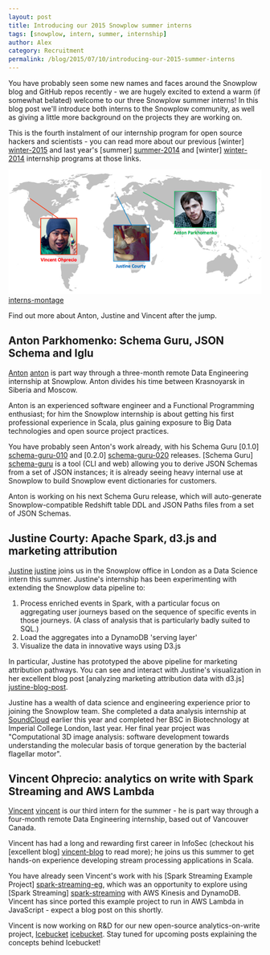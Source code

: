 ```yaml
---
layout: post
title: Introducing our 2015 Snowplow summer interns
tags: [snowplow, intern, summer, internship]
author: Alex
category: Recruitment
permalink: /blog/2015/07/10/introducing-our-2015-summer-interns
---
```


You have probably seen some new names and faces around the Snowplow blog and GitHub repos recently - we are hugely excited to extend a warm (if somewhat belated) welcome to our three Snowplow summer interns! In this blog post we'll introduce both interns to the Snowplow community, as well as giving a little more background on the projects they are working on.

This is the fourth instalment of our internship program for open source hackers and scientists - you can read more about our previous [winter] [winter-2015] and last year's [summer] [summer-2014] and [winter] [winter-2014] internship programs at those links.

![interns-montage] [interns-montage]

Find out more about Anton, Justine and Vincent after the jump.

<!--more-->

## Anton Parkhomenko: Schema Guru, JSON Schema and Iglu

[Anton] [anton] is part way through a three-month remote Data Engineering internship at Snowplow. Anton divides his time between Krasnoyarsk in Siberia and Moscow.

Anton is an experienced software engineer and a Functional Programming enthusiast; for him the Snowplow internship is about getting his first professional experience in Scala, plus gaining exposure to Big Data technologies and open source project practices.

You have probably seen Anton's work already, with his Schema Guru [0.1.0] [schema-guru-010] and [0.2.0] [schema-guru-020] releases. [Schema Guru] [schema-guru] is a tool (CLI and web) allowing you to derive JSON Schemas from a set of JSON instances; it is already seeing heavy internal use at Snowplow to build Snowplow event dictionaries for customers.

Anton is working on his next Schema Guru release, which will auto-generate Snowplow-compatible Redshift table DDL and JSON Paths files from a set of JSON Schemas.

## Justine Courty: Apache Spark, d3.js and marketing attribution

[Justine] [justine] joins us in the Snowplow office in London as a Data Science intern this summer. Justine's internship has been experimenting with extending the Snowplow data pipeline to:

1. Process enriched events in Spark, with a particular focus on aggregating user journeys based on the sequence of specific events in those journeys. (A class of analysis that is particularly badly suited to SQL.)
2. Load the aggregates into a DynamoDB 'serving layer'
3. Visualize the data in innovative ways using D3.js

In particular, Justine has prototyped the above pipeline for marketing attribution pathways. You can see and interact with Justine's visualization in her excellent blog post [analyzing marketing attribution data with d3.js] [justine-blog-post].

Justine has a wealth of data science and engineering experience prior to joining the Snowplow team. She completed a data analysis internship at [SoundCloud][soundcloud] earlier this year and completed her BSC in Biotechnology at Imperial College London, last year. Her final year project was "Computational 3D image analysis: software development towards understanding the molecular basis of torque generation by the bacterial flagellar motor".

## Vincent Ohprecio: analytics on write with Spark Streaming and AWS Lambda

[Vincent] [vincent] is our third intern for the summer - he is part way through a four-month remote Data Engineering internship, based out of Vancouver Canada.

Vincent has had a long and rewarding first career in InfoSec (checkout his [excellent blog] [vincent-blog] to read more); he joins us this summer to get hands-on experience developing stream processing applications in Scala.

You have already seen Vincent's work with his [Spark Streaming Example Project] [spark-streaming-eg], which was an opportunity to explore using [Spark Streaming] [spark-streaming] with AWS Kinesis and DynamoDB. Vincent has since ported this example project to run in AWS Lambda in JavaScript - expect a blog post on this shortly.

Vincent is now working on R&D for our new open-source analytics-on-write project, [Icebucket] [icebucket]. Stay tuned for upcoming posts explaining the concepts behind Icebucket!

[anton]: /authors/anton.html
[justine]: /authors/justine.html
[vincent]: /authors/vincent.html
[vincent-blog]: https://bigsnarf.wordpress.com/

[winter-2015]: /blog/2015/01/25/introducing-our-2014-2015-winterns/
[summer-2014]: /blog/2014/08/21/introducing-our-summer-interns/
[winter-2014]: /blog/2013/10/07/announcing-our-winter-open-source-internship-program/

[interns-montage]: /assets/img/blog/2015/07/summer-interns-2015.jpg

[schema-guru-010]: /blog/2015/06/03/schema-guru-0.1.0-released-for-deriving-json-schemas-from-jsons/
[schema-guru-020]: /blog/2015/07/05/schema-guru-0.2.0-released
[schema-guru]: https://github.com/snowplow/schema-guru/

[spark-streaming]: https://spark.apache.org/streaming/
[spark-streaming-eg]: /blog/2015/06/10/spark-streaming-example-project-0.1.0-released/
[icebucket]: https://github.com/snowplow/icebucket

[talk-to-us]: https://github.com/snowplow/snowplow/wiki/Talk-to-us
[snowplow-issues]: https://github.com/snowplow/snowplow/issues
[justine-blog-post]: /blog/2015/07/02/visualizing-marketing-attribution-data-with-d3js/
[soundcloud]: https://soundcloud.com/
